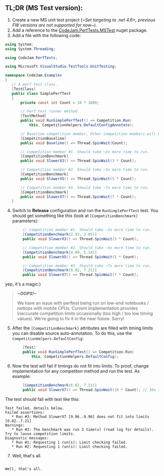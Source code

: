## TL;DR (MS Test version):

1. Create a new MS unit test project (*~Set targeting to .net 4.6+, previous FW versions are not supported for now~*).
2. Add a reference to the [CodeJam.PerfTests.MSTest](https://www.nuget.org/packages/CodeJam.PerfTests.MSTest) nuget package.
3. Add a file with the following code:
 ```c#
using System;
using System.Threading;

using CodeJam.PerfTests;

using Microsoft.VisualStudio.TestTools.UnitTesting;

namespace CodeJam.Examples
{
	// A perf test class.
	[TestClass]
	public class SimplePerfTest
	{
		private const int Count = 10 * 1000;

		// Perf test runner method.
		[TestMethod]
		public void RunSimplePerfTest() => Competition.Run(
			this, CompetitionHelpers.DefaultConfigAnnotate);

		// Baseline competition member. Other competition members will be compared with this.
		[CompetitionBaseline]
		public void Baseline() => Thread.SpinWait(Count);

		// Competition member #1. Should take ~3x more time to run.
		[CompetitionBenchmark]
		public void SlowerX3() => Thread.SpinWait(3 * Count);

		// Competition member #2. Should take ~5x more time to run.
		[CompetitionBenchmark]
		public void SlowerX5() => Thread.SpinWait(5 * Count);

		// Competition member #3. Should take ~7x more time to run.
		[CompetitionBenchmark]
		public void SlowerX7() => Thread.SpinWait(7 * Count);
	}
```

4. Switch to **Release** configuration and run the `RunSimplePerfTest` test. You should get something like this (look at `[CompetitionBenchmark]` parameters):
```c#
		// Competition member #1. Should take ~3x more time to run.
		[CompetitionBenchmark(2.93, 3.05)]
		public void SlowerX3() => Thread.SpinWait(3 * Count);

		// Competition member #2. Should take ~5x more time to run.
		[CompetitionBenchmark(4.89, 5.14)]
		public void SlowerX5() => Thread.SpinWait(5 * Count);

		// Competition member #3. Should take ~7x more time to run.
		[CompetitionBenchmark(6.82, 7.21)]
		public void SlowerX7() => Thread.SpinWait(7 * Count);
```
 yep, it's a magic:)

> ***~OOPS!~***
>
> We have an issue with perftest being run on low-end notebooks / nettops with mobile CPUs. Current implementation provides inaccurate competition limits occasionally (too high / too low timing values). We're going to fix it in the near future. Sorry!

5. After the `[CompetitionBenchmark]` attributes are filled with timing limits 
   you can disable source auto-annotation. To do this,  use the `CompetitionHelpers.DefaultConfig`:
```c#
		[Test]
		public void RunSimplePerfTest() => Competition.Run(
			this, CompetitionHelpers.DefaultConfig);
```
6. Now the test will fail if timings do not fit into limits. To proof, change implementation for any competiton method and run the test. As example:
```c#
		[CompetitionBenchmark(6.82, 7.21)]
		public void SlowerX7() => Thread.SpinWait(10 * Count); // 10x slower
```
 The test should fail with text like this:
 ```
Test failed, details below.
Failed assertions:
    * Run #3: Method SlowerX7 [9.96..9.96] does not fit into limits [6.82..7.21]
Warnings:
    * Run #3: The benchmark was run 3 time(s) (read log for details). Try to loose competition limits.
Diagnostic messages:
    * Run #1: Requesting 1 run(s): Limit checking failed.
    * Run #2: Requesting 1 run(s): Limit checking failed.
 ```

7. Well, that's all.
```

Well, that's all.